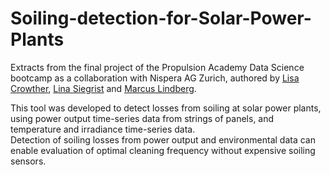 # Soiling-detection-for-Solar-Power-Plants
Extracts from the final project of the Propulsion Academy Data Science bootcamp as a collaboration with Nispera AG Zurich, authored by [Lisa Crowther](https://www.linkedin.com/in/lisa-m-crowther/), [Lina Siegrist](https://www.linkedin.com/in/lina-sc/) and [Marcus Lindberg](https://www.linkedin.com/in/marcuslindberg/). 

This tool was developed to detect losses from soiling at solar power plants, using power output time-series data from strings of panels, and temperature and irradiance time-series data.  
Detection of soiling losses from power output and environmental data can enable evaluation of optimal cleaning frequency without expensive soiling sensors. 
